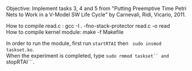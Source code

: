 Objective: Implement tasks 3, 4 and 5 from "Putting Preemptive Time Petri Nets to Work in a V-Model SW Life Cycle" by Carnevali, Ridi, Vicario, 2011.  
  
How to compile read.c : gcc -I . -fno-stack-protector read.c -o read  
How to compile kernel module: make -f Makefile  

In order to run the module, first run ```startRTAI``` then ``` sudo insmod taskset.ko```.  
When the experiment is completed, type ``` sudo rmmod taskset`` and ``` stopRTAI```. 
